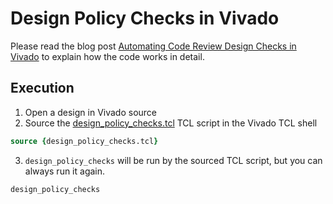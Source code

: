 # Design Policy Checks in Vivado

Please read the blog post [Automating Code Review Design Checks in Vivado](http://blog.abbey1.org.uk/index.php/technology/automating-code-review-design-checks-in-vivado) to explain how the code works in detail.

## Execution

1. Open a design in Vivado source
2. Source the [design_policy_checks.tcl](design_policy_checks.tcl) TCL script in the Vivado TCL shell

```tcl
source {design_policy_checks.tcl}
```

3. `design_policy_checks` will be run by the sourced TCL script, but you can always run it again.

```tcl
design_policy_checks
```
